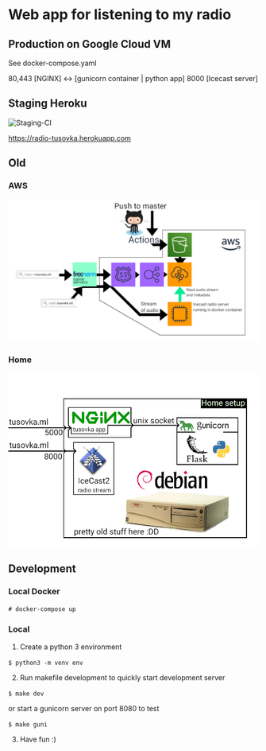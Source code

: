 # Web app for listening to my radio

## Production on Google Cloud VM

See docker-compose.yaml

 80,443 [NGINX] <-> [gunicorn container | python app]
 8000 [Icecast server]

## Staging Heroku

![Staging-CI](https://github.com/verbalius/tusovka-flask-webapp/workflows/Staging-CI/badge.svg)

https://radio-tusovka.herokuapp.com

## Old

### AWS

![architecture](/illustrations/architecture.png)

### Home

![homesetup](/illustrations/homesetup.png)

## Development

### Local Docker

`# docker-compose up`

### Local

1. Create a python 3 environment

`$ python3 -m venv env`

2. Run makefile development to quickly start development server

`$ make dev`

or start a gunicorn server on port 8080 to test

`$ make guni`

3. Have fun :) 
